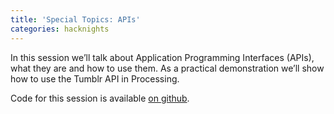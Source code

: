 ```yaml
---
title: 'Special Topics: APIs'
categories: hacknights
---
```

In this session we’ll talk about Application Programming Interfaces (APIs), what they are and how to use them. As a practical demonstration we’ll show how to use the Tumblr API in Processing.

Code for this session is available [on github](https://github.com/hacklabes/HackNights_APIs).
